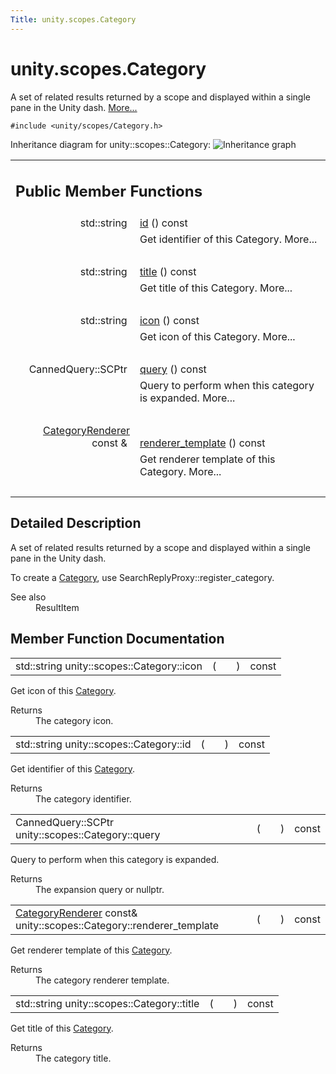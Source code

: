 ```yaml
---
Title: unity.scopes.Category
---
```


# unity.scopes.Category

<p>A set of related results returned by a scope and displayed within a single pane in the Unity dash.  
<a href="#details">More...</a></p>
<p><code>#include &lt;unity/scopes/Category.h&gt;</code></p>
Inheritance diagram for unity::scopes::Category:
<img src="https://developer.ubuntu.com/static/devportal_uploaded/5ec67155-fe5c-4461-9252-f2dc40e6051f-../unity.scopes.Category/classunity_1_1scopes_1_1_category__inherit__graph.png" border="0" alt="Inheritance graph"/>
<table class="memberdecls">
<tr class="heading"><td colspan="2"><h2 class="groupheader">
Public Member Functions</h2></td></tr>
<tr class="memitem:aa14a4f95af60187f890ef475d0d8cabe"><td class="memItemLeft" align="right" valign="top">std::string&#160;</td><td class="memItemRight" valign="bottom"><a class="el" href="#aa14a4f95af60187f890ef475d0d8cabe">id</a> () const </td></tr>
<tr class="memdesc:aa14a4f95af60187f890ef475d0d8cabe"><td class="mdescLeft">&#160;</td><td class="mdescRight">Get identifier of this Category.  More...<br /></td></tr>
<tr class="separator:aa14a4f95af60187f890ef475d0d8cabe"><td class="memSeparator" colspan="2">&#160;</td></tr>
<tr class="memitem:a6f11a12253de78d61761b49b45951221"><td class="memItemLeft" align="right" valign="top">std::string&#160;</td><td class="memItemRight" valign="bottom"><a class="el" href="#a6f11a12253de78d61761b49b45951221">title</a> () const </td></tr>
<tr class="memdesc:a6f11a12253de78d61761b49b45951221"><td class="mdescLeft">&#160;</td><td class="mdescRight">Get title of this Category.  More...<br /></td></tr>
<tr class="separator:a6f11a12253de78d61761b49b45951221"><td class="memSeparator" colspan="2">&#160;</td></tr>
<tr class="memitem:acb98bc96e054fcdf787684cc7d0422ca"><td class="memItemLeft" align="right" valign="top">std::string&#160;</td><td class="memItemRight" valign="bottom"><a class="el" href="#acb98bc96e054fcdf787684cc7d0422ca">icon</a> () const </td></tr>
<tr class="memdesc:acb98bc96e054fcdf787684cc7d0422ca"><td class="mdescLeft">&#160;</td><td class="mdescRight">Get icon of this Category.  More...<br /></td></tr>
<tr class="separator:acb98bc96e054fcdf787684cc7d0422ca"><td class="memSeparator" colspan="2">&#160;</td></tr>
<tr class="memitem:a88034923f3493c2cfb5500e7aeae35cc"><td class="memItemLeft" align="right" valign="top">CannedQuery::SCPtr&#160;</td><td class="memItemRight" valign="bottom"><a class="el" href="#a88034923f3493c2cfb5500e7aeae35cc">query</a> () const </td></tr>
<tr class="memdesc:a88034923f3493c2cfb5500e7aeae35cc"><td class="mdescLeft">&#160;</td><td class="mdescRight">Query to perform when this category is expanded.  More...<br /></td></tr>
<tr class="separator:a88034923f3493c2cfb5500e7aeae35cc"><td class="memSeparator" colspan="2">&#160;</td></tr>
<tr class="memitem:a2668bac76f600a009934faa8b7eeea6d"><td class="memItemLeft" align="right" valign="top"><a class="el" href="unity.scopes.CategoryRenderer.md">CategoryRenderer</a> const &amp;&#160;</td><td class="memItemRight" valign="bottom"><a class="el" href="#a2668bac76f600a009934faa8b7eeea6d">renderer_template</a> () const </td></tr>
<tr class="memdesc:a2668bac76f600a009934faa8b7eeea6d"><td class="mdescLeft">&#160;</td><td class="mdescRight">Get renderer template of this Category.  More...<br /></td></tr>
<tr class="separator:a2668bac76f600a009934faa8b7eeea6d"><td class="memSeparator" colspan="2">&#160;</td></tr>
</table>
<a name="details" id="details"></a><h2 class="groupheader">Detailed Description</h2>
<p>A set of related results returned by a scope and displayed within a single pane in the Unity dash. </p>
<p>To create a <a class="el" href="index.html" title="A set of related results returned by a scope and displayed within a single pane in the Unity dash...">Category</a>, use SearchReplyProxy::register_category. </p><dl class="section see"><dt>See also</dt><dd>ResultItem </dd></dl>
<h2 class="groupheader">Member Function Documentation</h2>
<table class="memname">
<tr>
<td class="memname">std::string unity::scopes::Category::icon </td>
<td>(</td>
<td class="paramname"></td><td>)</td>
<td> const</td>
</tr>
</table>
<p>Get icon of this <a class="el" href="index.html" title="A set of related results returned by a scope and displayed within a single pane in the Unity dash...">Category</a>. </p>
<dl class="section return"><dt>Returns</dt><dd>The category icon. </dd></dl>
<table class="memname">
<tr>
<td class="memname">std::string unity::scopes::Category::id </td>
<td>(</td>
<td class="paramname"></td><td>)</td>
<td> const</td>
</tr>
</table>
<p>Get identifier of this <a class="el" href="index.html" title="A set of related results returned by a scope and displayed within a single pane in the Unity dash...">Category</a>. </p>
<dl class="section return"><dt>Returns</dt><dd>The category identifier. </dd></dl>
<table class="memname">
<tr>
<td class="memname">CannedQuery::SCPtr unity::scopes::Category::query </td>
<td>(</td>
<td class="paramname"></td><td>)</td>
<td> const</td>
</tr>
</table>
<p>Query to perform when this category is expanded. </p>
<dl class="section return"><dt>Returns</dt><dd>The expansion query or nullptr. </dd></dl>
<table class="memname">
<tr>
<td class="memname"><a class="el" href="unity.scopes.CategoryRenderer.md">CategoryRenderer</a> const&amp; unity::scopes::Category::renderer_template </td>
<td>(</td>
<td class="paramname"></td><td>)</td>
<td> const</td>
</tr>
</table>
<p>Get renderer template of this <a class="el" href="index.html" title="A set of related results returned by a scope and displayed within a single pane in the Unity dash...">Category</a>. </p>
<dl class="section return"><dt>Returns</dt><dd>The category renderer template. </dd></dl>
<table class="memname">
<tr>
<td class="memname">std::string unity::scopes::Category::title </td>
<td>(</td>
<td class="paramname"></td><td>)</td>
<td> const</td>
</tr>
</table>
<p>Get title of this <a class="el" href="index.html" title="A set of related results returned by a scope and displayed within a single pane in the Unity dash...">Category</a>. </p>
<dl class="section return"><dt>Returns</dt><dd>The category title. </dd></dl>
